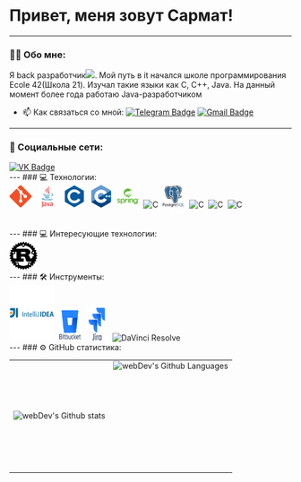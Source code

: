 # Привет, меня зовут Сармат!
---
### :man_technologist: Обо мне:

Я back разработчик<img src="https://media.giphy.com/media/WUlplcMpOCEmTGBtBW/giphy.gif" width="30px">. Мой путь в it начался школе программирования Ecole 42(Школа 21). Изучал такие языки как C, C++, Java. На данный момент более года работаю Java-разработчиком

- :mailbox: Как связаться со мной: [![Telegram Badge](https://img.shields.io/badge/-SarmatArsoev-blue?style=flat&logo=Telegram&logoColor=white)](https://t.me/rrtacee) [![Gmail Badge](https://img.shields.io/badge/-Gmail-red?style=flat&logo=Gmail&logoColor=white)](mailto:sarsoev2@gmail.com)
---
### 🤝 Социальные сети:
  <div id="badges">
    <a href="https://vk.com/s.arsoev" target="_blank">
      <img src="https://cdn-icons-png.flaticon.com/512/145/145813.png" width="40" height="40" alt="VK Badge"/>
    </a>
  </div>
---
### 💻 Технологии:
<div>
  <img src="https://github.com/devicons/devicon/blob/master/icons/git/git-original.svg" title="git" alt="git" width="40" height="40"/>&nbsp
  <img src="https://github.com/devicons/devicon/blob/master/icons/java/java-original-wordmark.svg" title="java" alt="html5" width="40" height="40"/>&nbsp
  <img src="https://github.com/devicons/devicon/blob/master/icons/c/c-plain.svg" title="C" alt="C" width="40" height="40"/>&nbsp;
  <img src="https://github.com/devicons/devicon/blob/master/icons/cplusplus/cplusplus-original.svg" title="C++" alt="C" width="40" height="40"/>&nbsp;
   <img src="https://github.com/devicons/devicon/blob/master/icons/spring/spring-original-wordmark.svg" title="SPRING" alt="C" width="40" height="40"/>&nbsp;
    <img src="https://upload.wikimedia.org/wikipedia/commons/7/79/Spring_Boot.svg" title="SpringBoot" alt="C" width="40" height="40"/>&nbsp;
 <img src="https://github.com/devicons/devicon/blob/master/icons/postgresql/postgresql-original-wordmark.svg" title="Postgresql" alt="C" width="40" height="40"/>&nbsp;
   <img src="https://upload.wikimedia.org/wikipedia/commons/5/59/JUnit_5_Banner.png" title="JUnit" alt="C" width="80" height="40"/>&nbsp;
     <img src="https://upload.wikimedia.org/wikipedia/commons/2/2c/Mockito_Logo.png" title="Mockito" alt="C" width="80" height="40"/>&nbsp;
 <img src="https://upload.wikimedia.org/wikipedia/commons/5/52/Apache_Maven_logo.svg" title="Maven" alt="C" width="100" height="40"/>&nbsp;
</div>
<br>

<br>
---
### 💻 Интересующие технологии:
<div>
  <img src="https://github.com/devicons/devicon/blob/master/icons/rust/rust-plain.svg" title="RUST" alt="git" width="50" height="50"/>&nbsp
</div>
---
### 🛠 Инструменты:
<div>
  <img src="https://github.com/devicons/devicon/blob/master/icons/intellij/intellij-original-wordmark.svg" title="IntellijIDEA" alt="DaVinci Resolve" width="80" height="100"/>&nbsp;
   <img src="https://github.com/devicons/devicon/blob/master/icons/bitbucket/bitbucket-original-wordmark.svg" title="BitBucked" alt="DaVinci Resolve" width="40" height="60"/>&nbsp;
   <img src="https://github.com/devicons/devicon/blob/master/icons/jira/jira-original-wordmark.svg" title="Jira" alt="DaVinci Resolve" width="40" height="60"/>&nbsp;
    <img src="https://upload.wikimedia.org/wikipedia/commons/3/3a/OpenShift-LogoType.svg" title="OpenShift" alt="DaVinci Resolve" width="40" height="60"/>&nbsp;
</div>
---
### ⚙️ GitHub статистика:
<table>
  <tr>
    <td>
      <img align="left" src="http://github-readme-streak-stats.herokuapp.com?user=SadButTruee&theme=dark&background=000000" alt="webDev's Github stats" />
    </td>
    <td>
      <img height="195px" align="right" alt="webDev's Github Languages" src="https://github-readme-stats-sigma-five.vercel.app/api/top-langs/?username=SadButTruee&layout=compact&theme=vision-friendly-dark" />
    </td>
  </tr>
</table>
